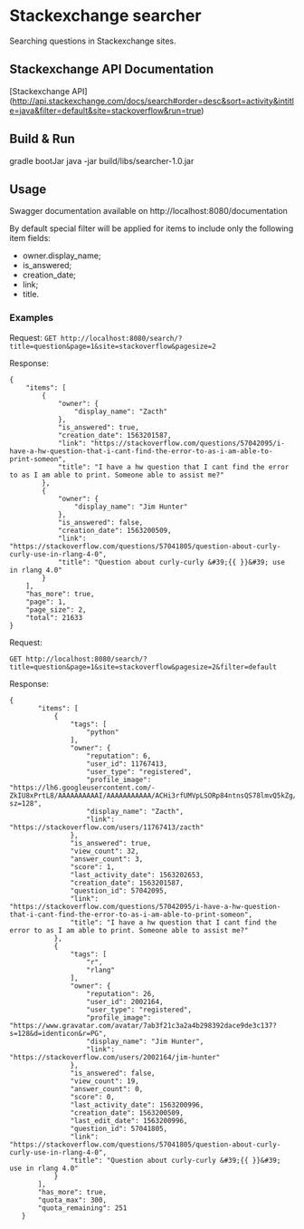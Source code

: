# Stackexchange searcher

Searching questions in Stackexchange sites.

## Stackexchange API Documentation

[Stackexchange API] (http://api.stackexchange.com/docs/search#order=desc&sort=activity&intitle=java&filter=default&site=stackoverflow&run=true)

## Build & Run

gradle bootJar
java -jar build/libs/searcher-1.0.jar

## Usage

Swagger documentation available on http://localhost:8080/documentation

By default special filter will be applied for items to include only the following item fields:
- owner.display_name;
- is_answered;
- creation_date;
- link;
- title.


### Examples

Request: 
`GET http://localhost:8080/search/?title=question&page=1&site=stackoverflow&pagesize=2`


Response:
```
{
    "items": [
        {
            "owner": {
                "display_name": "Zacth"
            },
            "is_answered": true,
            "creation_date": 1563201587,
            "link": "https://stackoverflow.com/questions/57042095/i-have-a-hw-question-that-i-cant-find-the-error-to-as-i-am-able-to-print-someon",
            "title": "I have a hw question that I cant find the error to as I am able to print. Someone able to assist me?"
        },
        {
            "owner": {
                "display_name": "Jim Hunter"
            },
            "is_answered": false,
            "creation_date": 1563200509,
            "link": "https://stackoverflow.com/questions/57041805/question-about-curly-curly-use-in-rlang-4-0",
            "title": "Question about curly-curly &#39;{{ }}&#39; use in rlang 4.0"
        }
    ],
    "has_more": true,
    "page": 1,
    "page_size": 2,
    "total": 21633
}
```

Request:

`GET http://localhost:8080/search/?title=question&page=1&site=stackoverflow&pagesize=2&filter=default`

Response:
```
{
       "items": [
           {
               "tags": [
                   "python"
               ],
               "owner": {
                   "reputation": 6,
                   "user_id": 11767413,
                   "user_type": "registered",
                   "profile_image": "https://lh6.googleusercontent.com/-ZkIU8xPrtL8/AAAAAAAAAAI/AAAAAAAAAAA/ACHi3rfUMVpLSORp84ntnsQS78lmvQ5kZg/photo.jpg?sz=128",
                   "display_name": "Zacth",
                   "link": "https://stackoverflow.com/users/11767413/zacth"
               },
               "is_answered": true,
               "view_count": 32,
               "answer_count": 3,
               "score": 1,
               "last_activity_date": 1563202653,
               "creation_date": 1563201587,
               "question_id": 57042095,
               "link": "https://stackoverflow.com/questions/57042095/i-have-a-hw-question-that-i-cant-find-the-error-to-as-i-am-able-to-print-someon",
               "title": "I have a hw question that I cant find the error to as I am able to print. Someone able to assist me?"
           },
           {
               "tags": [
                   "r",
                   "rlang"
               ],
               "owner": {
                   "reputation": 26,
                   "user_id": 2002164,
                   "user_type": "registered",
                   "profile_image": "https://www.gravatar.com/avatar/7ab3f21c3a2a4b298392dace9de3c137?s=128&d=identicon&r=PG",
                   "display_name": "Jim Hunter",
                   "link": "https://stackoverflow.com/users/2002164/jim-hunter"
               },
               "is_answered": false,
               "view_count": 19,
               "answer_count": 0,
               "score": 0,
               "last_activity_date": 1563200996,
               "creation_date": 1563200509,
               "last_edit_date": 1563200996,
               "question_id": 57041805,
               "link": "https://stackoverflow.com/questions/57041805/question-about-curly-curly-use-in-rlang-4-0",
               "title": "Question about curly-curly &#39;{{ }}&#39; use in rlang 4.0"
           }
       ],
       "has_more": true,
       "quota_max": 300,
       "quota_remaining": 251
   }
   ```